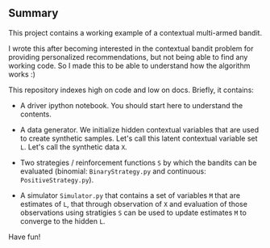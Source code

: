 ## Summary

This project contains a working example of a contextual multi-armed bandit.

I wrote this after becoming interested in the contextual bandit problem for
providing personalized recommendations, but not being able to find any working
code.  So I made this to be able to understand how the algorithm works :)

This repository indexes high on code and low on docs.  Briefly, it contains:

* A driver ipython notebook.  You should start here to understand the contents.

* A data generator.  We initialize hidden contextual variables that are used to
  create synthetic samples.  Let's call this latent contextual variable set ``L``.
  Let's call the synthetic data ``X``.

* Two strategies / reinforcement functions ``S`` by which the bandits can be
  evaluated (binomial: ``BinaryStrategy.py`` and continuous: ``PositiveStrategy.py``).

* A simulator ``Simulator.py`` that contains a set of variables ``M`` that are
  estimates of ``L``, that through observation of ``X`` and evaluation of those
  observations using stratigies ``S`` can be used to update estimates ``M`` to
  converge to the hidden ``L``.


Have fun!
